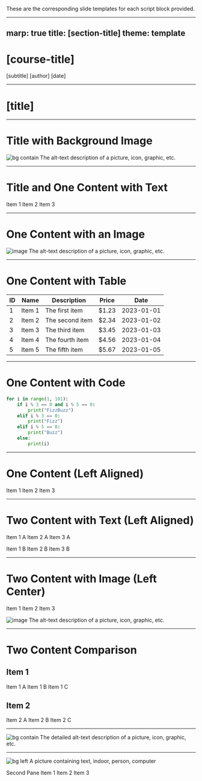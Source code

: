 These are the corresponding slide templates for each script block provided.

---
marp: true
title: [section-title]
theme: template
---

<!-- _class: title-slide -->
# [course-title]

[subtitle]
[author]
[date]

---

<!-- _class: title-only -->
# [title]

---

<!-- _class: title-only -->
# Title with Background Image
![bg contain The alt-text description of a picture, icon, graphic, etc.](images/placeholder.png)

---

<!-- _class: title-one-content -->
# Title and One Content with Text
Item 1
Item 2
Item 3

---

<!-- _class: title-one-content -->
# One Content with an Image
![image The alt-text description of a picture, icon, graphic, etc.](images/placeholder.png)

---

<!-- _class: title-one-content -->
# One Content with Table
| ID | Name   | Description     | Price | Date       |
| -- | ------ | --------------- | ----- | ---------- |
| 1  | Item 1 | The first item  | $1.23 | 2023-01-01 |
| 2  | Item 2 | The second item | $2.34 | 2023-01-02 |
| 3  | Item 3 | The third item  | $3.45 | 2023-01-03 |
| 4  | Item 4 | The fourth item | $4.56 | 2023-01-04 |
| 5  | Item 5 | The fifth item  | $5.67 | 2023-01-05 |

---

<!-- _class: title-one-content-left -->
# One Content with Code
``` python
for i in range(1, 101):
    if i % 3 == 0 and i % 5 == 0:
        print("FizzBuzz")
    elif i % 3 == 0:
        print("Fizz")
    elif i % 5 == 0:
        print("Buzz")
    else:
        print(i)
```

---

<!-- _class: title-one-content-left -->
# One Content (Left Aligned)
Item 1
Item 2
Item 3

---

<!-- _class: title-two-content-left -->
# Two Content with Text (Left Aligned)
Item 1 A
Item 2 A
Item 3 A

Item 1 B
Item 2 B
Item 3 B

---

<!-- _class: title-two-content-left-center -->
# Two Content with Image (Left Center)
Item 1
Item 2
Item 3

![image The alt-text description of a picture, icon, graphic, etc.](images/placeholder.png)

---

<!-- _class: title-two-content-comparison -->
# Two Content Comparison

## Item 1

Item 1 A
Item 1 B
Item 1 C

## Item 2

Item 2 A
Item 2 B
Item 2 C

---

<!-- _class: one-pane -->
![bg contain The detailed alt-text description of a picture, icon, graphic, etc.](images/placeholder.png)

---

<!-- _class: two-pane -->

![bg left A picture containing text, indoor, person, computer](images/288-6.jpeg)

Second Pane
Item 1
Item 2
Item 3
